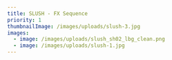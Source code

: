 ```yaml
---
title: SLUSH - FX Sequence
priority: 1
thumbnailImage: /images/uploads/slush-3.jpg
images:
  - image: /images/uploads/slush_sh02_lbg_clean.png
  - image: /images/uploads/slush-1.jpg
---
```

